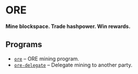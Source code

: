 # ORE

**Mine blockspace. Trade hashpower. Win rewards.**

## Programs
- [`ore`](ore/) – ORE mining program.
- [`ore-delegate`](ore-delegate/) – Delegate mining to another party.
